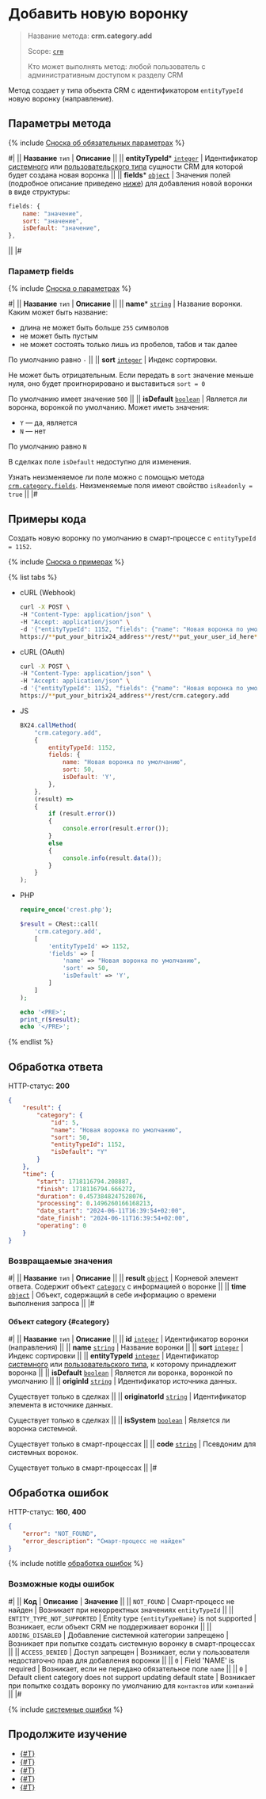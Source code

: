 # Добавить новую воронку

> Название метода: **crm.category.add**
>
> Scope: [`crm`](../../../scopes/permissions.md)
>
> Кто может выполнять метод: любой пользователь с административным доступом к разделу CRM

Метод создает у типа объекта CRM с идентификатором `entityTypeId` новую воронку (направление).

## Параметры метода

{% include [Сноска об обязательных параметрах](../../../../_includes/required.md) %}

#|
|| **Название**
`тип` | **Описание** ||
|| **entityTypeId*** 
[`integer`][1] | Идентификатор [системного](../../index.md) или [пользовательского типа](../user-defined-object-types/index.md) сущности CRM для которой будет создана новая воронка ||
|| **fields***
[`object`][1]  | Значения полей (подробное описание приведено [ниже](#parametr-fields)) для добавления новой воронки в виде структуры:

```js
fields: {
    name: "значение",
    sort: "значение",
    isDefault: "значение",
},
```

 ||
|#

### Параметр fields

{% include [Сноска о параметрах](../../../../_includes/required.md) %}

#|
|| **Название**
`тип` | **Описание** ||
|| **name***
[`string`][1] | Название воронки. Каким может быть название:
- длина не может быть больше `255` символов
- не может быть пустым
- не может состоять только лишь из пробелов, табов и так далее

По умолчанию равно `-` ||
|| **sort**
[`integer`][1] | Индекс сортировки. 

Не может быть отрицательным. Если передать в `sort` значение меньше нуля, оно будет проигнорировано и выставиться `sort = 0`

По умолчанию имеет значение `500` || 
|| **isDefault**
[`boolean`][1] | Является ли воронка, воронкой по умолчанию. Может иметь значения:
- `Y` — да, является
- `N` — нет

По умолчанию равно `N`

В сделках поле `isDefault` недоступно для изменения.

Узнать неизменяемое ли поле можно с помощью метода [`crm.category.fields`](./crm-category-fields.md). Неизменяемые поля имеют свойство `isReadonly = true` ||
|#

## Примеры кода

Создать новую воронку по умолчанию в смарт-процессе с `entityTypeId = 1152`.

{% include [Сноска о примерах](../../../../_includes/examples.md) %}

{% list tabs %}

- cURL (Webhook)

    ```bash
    curl -X POST \
    -H "Content-Type: application/json" \
    -H "Accept: application/json" \
    -d '{"entityTypeId": 1152, "fields": {"name": "Новая воронка по умолчанию", "sort": 50, "isDefault": "Y"}}' \
    https://**put_your_bitrix24_address**/rest/**put_your_user_id_here**/**put_your_webhook_here**/crm.category.add
    ```

- cURL (OAuth)

    ```bash
    curl -X POST \
    -H "Content-Type: application/json" \
    -H "Accept: application/json" \
    -d '{"entityTypeId": 1152, "fields": {"name": "Новая воронка по умолчанию", "sort": 50, "isDefault": "Y"}, "auth": "**put_access_token_here**"}' \
    https://**put_your_bitrix24_address**/rest/crm.category.add
    ```

- JS

	```js
    BX24.callMethod(
        "crm.category.add",
        {
            entityTypeId: 1152,
            fields: {
                name: "Новая воронка по умолчанию",
                sort: 50,
                isDefault: 'Y',
            },
        },
        (result) => 
        {
            if (result.error())
            {
                console.error(result.error());
            }
            else
            {
                console.info(result.data());
            }
        }
    );
	```

- PHP

    ```php
    require_once('crest.php');

    $result = CRest::call(
        'crm.category.add',
        [
            'entityTypeId' => 1152,
            'fields' => [
                'name' => "Новая воронка по умолчанию",
                'sort' => 50,
                'isDefault' => 'Y',
            ]
        ]
    );

    echo '<PRE>';
    print_r($result);
    echo '</PRE>';
    ```

{% endlist %}

## Обработка ответа

HTTP-статус: **200**

```json
{
    "result": {
        "category": {
            "id": 5,
            "name": "Новая воронка по умолчанию",
            "sort": 50,
            "entityTypeId": 1152,
            "isDefault": "Y"
        }
    },
    "time": {
        "start": 1718116794.208887,
        "finish": 1718116794.666272,
        "duration": 0.4573848247528076,
        "processing": 0.1496260166168213,
        "date_start": "2024-06-11T16:39:54+02:00",
        "date_finish": "2024-06-11T16:39:54+02:00",
        "operating": 0
    }
}
```

### Возвращаемые значения
#|
|| **Название**
`тип` | **Описание** ||
|| **result**
[`object`][1] | Корневой элемент ответа. Содержит объект [`category`](#category) с информацией о воронке ||
|| **time**
[`object`][1] | Объект, содержащий в себе информацию о времени выполнения запроса  ||
|#

#### Объект category {#category}

#| 
|| **Название**
`тип` | **Описание** ||
|| **id**
[`integer`][1] | Идентификатор воронки (направления) ||
|| **name**
[`string`][1] | Название воронки ||
|| **sort**
[`integer`][1] | Индекс сортировки ||
|| **entityTypeId**
[`integer`][1] | Идентификатор [системного](../../index.md) или [пользовательского типа](../user-defined-object-types/index.md), к которому принадлежит воронка ||
|| **isDefault**
[`boolean`][1] | Является ли воронка, воронкой по умолчанию ||
|| **originId**
[`string`][1] | Идентификатор источника данных.

Существует только в cделках ||
|| **originatorId**
[`string`][1] | Идентификатор элемента в источнике данных.

Существует только в cделках ||
|| **isSystem** 
[`boolean`][1] | Является ли воронка системной.

Существует только в смарт-процессах ||
|| **code**
[`string`][1] | Псевдоним для системных воронок.

Существует только в смарт-процессах ||
|#

## Обработка ошибок

HTTP-статус: **160**, **400**

```json
{
    "error": "NOT_FOUND", 
    "error_description": "Смарт-процесс не найден"
}
```

{% include notitle [обработка ошибок](../../../../_includes/error-info.md) %}

### Возможные коды ошибок

#|
|| **Код** | **Описание** | **Значение** ||
|| `NOT_FOUND` | Смарт-процесс не найден | Возникает при некорректных значениях `entityTypeId` ||
|| `ENTITY_TYPE_NOT_SUPPORTED` | Entity type `{entityTypeName}` is not supported | Возникает, если объект CRM не поддерживает воронки ||
|| `ADDING_DISABLED` | Добавление системной категории запрещено | Возникает при попытке создать системную воронку в смарт-процессах ||
|| `ACCESS_DENIED` | Доступ запрещен | Возникает, если у пользователя недостаточно прав для добавления воронки ||
|| `0` | Field 'NAME' is required | Возникает, если не передано обязательное поле `name` ||
|| `0` | Default client category does not support updating default state | Возникает при попытке создать воронку по умолчанию для `контактов` или `компаний` ||
|#

{% include [системные ошибки](../../../../_includes/system-errors.md) %}

## Продолжите изучение 

- [{#T}](./crm-category-update.md)
- [{#T}](./crm-category-get.md)
- [{#T}](./crm-category-list.md)
- [{#T}](./crm-category-delete.md)
- [{#T}](./crm-category-fields.md)

[1]: ../../../data-types.md

